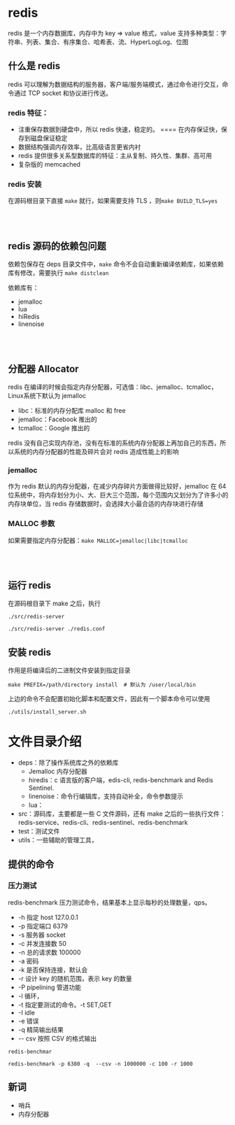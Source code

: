 # redis
  
  redis 是一个内存数据库，内存中为 key => value 格式，value 支持多种类型：字符串、列表、集合、有序集合、哈希表、流、HyperLogLog、位图
  
  
## 什么是 redis

  redis 可以理解为数据结构的服务器，客户端/服务端模式，通过命令进行交互，命令通过 TCP socket 和协议进行传送。   
  
### redis 特征：  
* 注重保存数据到硬盘中，所以 redis 快速，稳定的。 ==== 在内存保证快，保存到磁盘保证稳定
* 数据结构强调内存效率，比高级语言更省内衬
* redis 提供很多关系型数据库的特征：主从复制、持久性、集群、高可用
* 复杂版的 memcached



### redis 安装

 在源码根目录下直接 ```make``` 就行，如果需要支持 TLS ，则```make BUILD_TLS=yes```
 

<br><br>
## redis 源码的依赖包问题

  依赖包保存在 deps 目录文件中，```make``` 命令不会自动重新编译依赖库，如果依赖库有修改，需要执行 ```make distclean```
  
  
依赖库有：  

* jemalloc
* lua
* hiRedis
* linenoise

<br><br>
## 分配器 Allocator

redis 在编译的时候会指定内存分配器，可选值：libc、jemalloc、tcmalloc，Linux系统下默认为 jemalloc

* libc：标准的内存分配库 malloc 和 free
* jemalloc：Facebook 推出的
* tcmalloc：Google 推出的

redis 没有自己实现内存池，没有在标准的系统内存分配器上再加自己的东西，所以系统的内存分配器的性能及碎片会对 redis 造成性能上的影响


### jemalloc
 作为 redis 默认的内存分配器，在减少内存碎片方面做得比较好，jemalloc 在 64 位系统中，将内存划分为小、大、巨大三个范围，每个范围内又划分为了许多小的内存块单位，当 redis 存储数据时，会选择大小最合适的内存块进行存储


### MALLOC 参数
  如果需要指定内存分配器：```make MALLOC=jemalloc|libc|tcmalloc```



<br><br>
## 运行 redis
在源码根目录下 make 之后，执行    

```
./src/redis-server

./src/redis-server ./redis.conf
```


## 安装 redis
 作用是将编译后的二进制文件安装到指定目录
 
 ```
 make PREFIX=/path/directory install  # 默认为 /user/local/bin
 ```
 
 上边的命令不会配置初始化脚本和配置文件，因此有一个脚本命令可以使用
 
 ```
 ./utils/install_server.sh
 ```
 


# 文件目录介绍


* deps：除了操作系统库之外的依赖库
    * Jemalloc 内存分配器
    * hiredis：c 语言版的客户端，edis-cli, redis-benchmark and Redis Sentinel.
    * linenoise：命令行编辑库，支持自动补全，命令参数提示
    * lua：
* src：源码库，主要都是一些 C 文件源码，还有 make 之后的一些执行文件：redis-service、redis-cli、redis-sentinel、redis-benchmark
*  test：测试文件
*  utils：一些辅助的管理工具，






## 提供的命令


### 压力测试

redis-benchmark 压力测试命令，结果基本上显示每秒的处理数量，qps。
 
* -h 指定 host 127.0.0.1
* -p 指定端口 6379
* -s 服务器 socket
* -c 并发连接数 50
* -n 总的请求数 100000
* -a 密码
* -k 是否保持连接，默认会
* -r 设计 key 的随机范围，表示 key 的数量
* -P pipelining 管道功能
* -l 循环，
* -t 指定要测试的命令。-t SET,GET
* -I idle 
* -e 错误
* -q 精简输出结果
* -- csv 按照 CSV 的格式输出

```
redis-benchmar

redis-benchmark -p 6380 -q  --csv -n 1000000 -c 100 -r 1000

```






 
## 新词

* 哨兵
* 内存分配器  